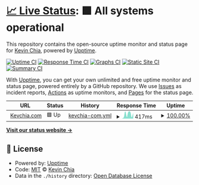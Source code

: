 # [📈 Live Status](https://status.kevchia.com): <!--live status--> **🟩 All systems operational**

This repository contains the open-source uptime monitor and status page for [Kevin Chia](https://kevchia.com), powered by [Upptime](https://github.com/upptime/upptime).

[![Uptime CI](https://github.com/kevchia/status.kevchia.com/workflows/Uptime%20CI/badge.svg)](https://github.com/kevchia/status.kevchia.com/actions?query=workflow%3A%22Uptime+CI%22)
[![Response Time CI](https://github.com/kevchia/status.kevchia.com/workflows/Response%20Time%20CI/badge.svg)](https://github.com/kevchia/status.kevchia.com/actions?query=workflow%3A%22Response+Time+CI%22)
[![Graphs CI](https://github.com/kevchia/status.kevchia.com/workflows/Graphs%20CI/badge.svg)](https://github.com/kevchia/status.kevchia.com/actions?query=workflow%3A%22Graphs+CI%22)
[![Static Site CI](https://github.com/kevchia/status.kevchia.com/workflows/Static%20Site%20CI/badge.svg)](https://github.com/kevchia/status.kevchia.com/actions?query=workflow%3A%22Static+Site+CI%22)
[![Summary CI](https://github.com/kevchia/status.kevchia.com/workflows/Summary%20CI/badge.svg)](https://github.com/kevchia/status.kevchia.com/actions?query=workflow%3A%22Summary+CI%22)

With [Upptime](https://upptime.js.org), you can get your own unlimited and free uptime monitor and status page, powered entirely by a GitHub repository. We use [Issues](https://github.com/kevchia/status.kevchia.com/issues) as incident reports, [Actions](https://github.com/kevchia/status.kevchia.com/actions) as uptime monitors, and [Pages](https://status.kevchia.com) for the status page.

<!--start: status pages-->
<!-- This summary is generated by Upptime (https://github.com/upptime/upptime) -->
<!-- Do not edit this manually, your changes will be overwritten -->
<!-- prettier-ignore -->
| URL | Status | History | Response Time | Uptime |
| --- | ------ | ------- | ------------- | ------ |
| <img alt="" src="https://kevchia.com/images/favicon.ico" height="13"> [Kevchia.com](https://kevchia.com/robots.txt) | 🟩 Up | [kevchia-com.yml](https://github.com/Kevchia/status.kevchia.com/commits/HEAD/history/kevchia-com.yml) | <details><summary><img alt="Response time graph" src="./graphs/kevchia-com/response-time-week.png" height="20"> 417ms</summary><br><a href="https://status.kevchia.com/history/kevchia-com"><img alt="Response time 319" src="https://img.shields.io/endpoint?url=https%3A%2F%2Fraw.githubusercontent.com%2FKevchia%2Fstatus.kevchia.com%2FHEAD%2Fapi%2Fkevchia-com%2Fresponse-time.json"></a><br><a href="https://status.kevchia.com/history/kevchia-com"><img alt="24-hour response time 596" src="https://img.shields.io/endpoint?url=https%3A%2F%2Fraw.githubusercontent.com%2FKevchia%2Fstatus.kevchia.com%2FHEAD%2Fapi%2Fkevchia-com%2Fresponse-time-day.json"></a><br><a href="https://status.kevchia.com/history/kevchia-com"><img alt="7-day response time 417" src="https://img.shields.io/endpoint?url=https%3A%2F%2Fraw.githubusercontent.com%2FKevchia%2Fstatus.kevchia.com%2FHEAD%2Fapi%2Fkevchia-com%2Fresponse-time-week.json"></a><br><a href="https://status.kevchia.com/history/kevchia-com"><img alt="30-day response time 293" src="https://img.shields.io/endpoint?url=https%3A%2F%2Fraw.githubusercontent.com%2FKevchia%2Fstatus.kevchia.com%2FHEAD%2Fapi%2Fkevchia-com%2Fresponse-time-month.json"></a><br><a href="https://status.kevchia.com/history/kevchia-com"><img alt="1-year response time 319" src="https://img.shields.io/endpoint?url=https%3A%2F%2Fraw.githubusercontent.com%2FKevchia%2Fstatus.kevchia.com%2FHEAD%2Fapi%2Fkevchia-com%2Fresponse-time-year.json"></a></details> | <details><summary><a href="https://status.kevchia.com/history/kevchia-com">100.00%</a></summary><a href="https://status.kevchia.com/history/kevchia-com"><img alt="All-time uptime 100.00%" src="https://img.shields.io/endpoint?url=https%3A%2F%2Fraw.githubusercontent.com%2FKevchia%2Fstatus.kevchia.com%2FHEAD%2Fapi%2Fkevchia-com%2Fuptime.json"></a><br><a href="https://status.kevchia.com/history/kevchia-com"><img alt="24-hour uptime 100.00%" src="https://img.shields.io/endpoint?url=https%3A%2F%2Fraw.githubusercontent.com%2FKevchia%2Fstatus.kevchia.com%2FHEAD%2Fapi%2Fkevchia-com%2Fuptime-day.json"></a><br><a href="https://status.kevchia.com/history/kevchia-com"><img alt="7-day uptime 100.00%" src="https://img.shields.io/endpoint?url=https%3A%2F%2Fraw.githubusercontent.com%2FKevchia%2Fstatus.kevchia.com%2FHEAD%2Fapi%2Fkevchia-com%2Fuptime-week.json"></a><br><a href="https://status.kevchia.com/history/kevchia-com"><img alt="30-day uptime 100.00%" src="https://img.shields.io/endpoint?url=https%3A%2F%2Fraw.githubusercontent.com%2FKevchia%2Fstatus.kevchia.com%2FHEAD%2Fapi%2Fkevchia-com%2Fuptime-month.json"></a><br><a href="https://status.kevchia.com/history/kevchia-com"><img alt="1-year uptime 100.00%" src="https://img.shields.io/endpoint?url=https%3A%2F%2Fraw.githubusercontent.com%2FKevchia%2Fstatus.kevchia.com%2FHEAD%2Fapi%2Fkevchia-com%2Fuptime-year.json"></a></details>

<!--end: status pages-->

[**Visit our status website →**](https://status.kevchia.com)

## 📄 License

- Powered by: [Upptime](https://github.com/upptime/upptime)
- Code: [MIT](./LICENSE) © [Kevin Chia](https://kevchia.com)
- Data in the `./history` directory: [Open Database License](https://opendatacommons.org/licenses/odbl/1-0/)
